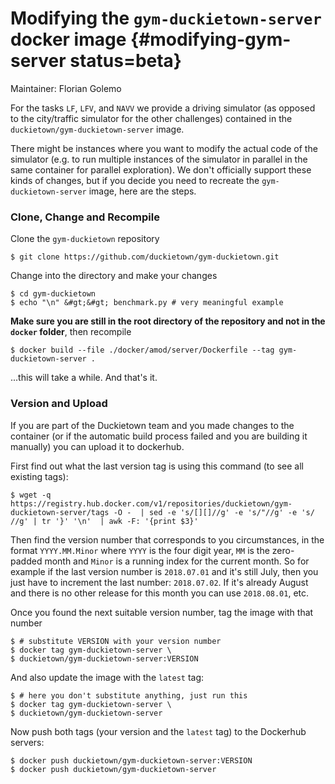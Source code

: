 # Modifying the `gym-duckietown-server` docker image {#modifying-gym-server status=beta}

Maintainer: Florian Golemo

For the tasks `LF`, `LFV`, and `NAVV` we provide a driving simulator (as opposed to the city/traffic simulator for the other challenges) contained in the `duckietown/gym-duckietown-server` image.

There might be instances where you want to modify the actual code of the simulator (e.g. to run multiple instances of the simulator in parallel in the same container for parallel exploration). We don't officially support these kinds of changes, but if you decide you need to recreate the `gym-duckietown-server` image, here are the steps.

### Clone, Change and Recompile

Clone the `gym-duckietown` repository

    $ git clone https://github.com/duckietown/gym-duckietown.git

Change into the directory and make your changes

    $ cd gym-duckietown
    $ echo "\n" &#gt;&#gt; benchmark.py # very meaningful example

**Make sure you are still in the root directory of the repository and not in the `docker` folder**, then recompile

    $ docker build --file ./docker/amod/server/Dockerfile --tag gym-duckietown-server .

...this will take a while. And that's it.

### Version and Upload

If you are part of the Duckietown team and you made changes to the container (or if the automatic build process failed and you are building it manually) you can upload it to dockerhub.

First find out what the last version tag is using this command (to see all existing tags):

    $ wget -q https://registry.hub.docker.com/v1/repositories/duckietown/gym-duckietown-server/tags -O -  | sed -e 's/[][]//g' -e 's/"//g' -e 's/ //g' | tr '}' '\n'  | awk -F: '{print $3}'

Then find the version number that corresponds to you circumstances, in the format `YYYY.MM.Minor` where `YYYY` is the four digit year, `MM` is the zero-padded month and `Minor` is a running index for the current month. So for example if the last version number is `2018.07.01` and it's still July, then you just have to increment the last number: `2018.07.02`. If it's already August and there is no other release for this month you can use `2018.08.01`, etc.

Once you found the next suitable version number, tag the image with that number

    $ # substitute VERSION with your version number
    $ docker tag gym-duckietown-server \
    $ duckietown/gym-duckietown-server:VERSION

And also update the image with the `latest` tag:

    $ # here you don't substitute anything, just run this
    $ docker tag gym-duckietown-server \
    $ duckietown/gym-duckietown-server

Now push both tags (your version and the `latest` tag) to the Dockerhub servers:

    $ docker push duckietown/gym-duckietown-server:VERSION
    $ docker push duckietown/gym-duckietown-server
